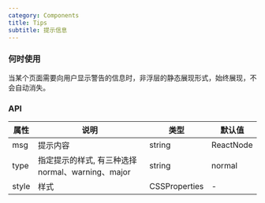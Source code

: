 ```yaml
---
category: Components
title: Tips
subtitle: 提示信息
---
```


### 何时使用
当某个页面需要向用户显示警告的信息时，非浮层的静态展现形式，始终展现，不会自动消失。

### API
| 属性 | 说明 | 类型 | 默认值 |
| --- | --- | --- | --- |
| msg | 提示内容 | string| ReactNode | - |
| type | 指定提示的样式, 有三种选择normal、warning、major | string | normal
| style | 样式 | CSSProperties | - |
